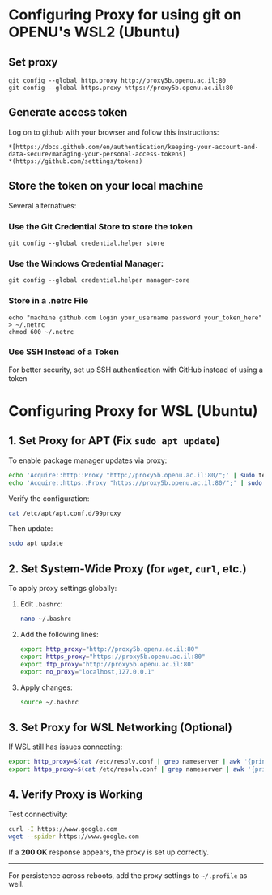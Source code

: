 
# Configuring Proxy for using git on OPENU's WSL2 (Ubuntu)

## Set proxy
```
git config --global http.proxy http://proxy5b.openu.ac.il:80
git config --global https.proxy https://proxy5b.openu.ac.il:80
```

## Generate access token 
Log on to github with your browser and follow this instructions:
```
*[https://docs.github.com/en/authentication/keeping-your-account-and-data-secure/managing-your-personal-access-tokens]
*(https://github.com/settings/tokens)
```

## Store the token on your local machine

Several alternatives:
### Use the Git Credential Store to store the token
```
git config --global credential.helper store
```
### Use the Windows Credential Manager:
```
git config --global credential.helper manager-core
```
### Store in a .netrc File
```
echo "machine github.com login your_username password your_token_here" > ~/.netrc
chmod 600 ~/.netrc
```
### Use SSH Instead of a Token
For better security, set up SSH authentication with GitHub instead of using a token

# Configuring Proxy for WSL (Ubuntu)

## 1. Set Proxy for APT (Fix `sudo apt update`)
To enable package manager updates via proxy:
```sh
echo 'Acquire::http::Proxy "http://proxy5b.openu.ac.il:80/";' | sudo tee /etc/apt/apt.conf.d/99proxy
echo 'Acquire::https::Proxy "https://proxy5b.openu.ac.il:80/";' | sudo tee -a /etc/apt/apt.conf.d/99proxy
```
Verify the configuration:
```sh
cat /etc/apt/apt.conf.d/99proxy
```
Then update:
```sh
sudo apt update
```

## 2. Set System-Wide Proxy (for `wget`, `curl`, etc.)
To apply proxy settings globally:
1. Edit `.bashrc`:
   ```sh
   nano ~/.bashrc
   ```
2. Add the following lines:
   ```sh
   export http_proxy="http://proxy5b.openu.ac.il:80"
   export https_proxy="https://proxy5b.openu.ac.il:80"
   export ftp_proxy="http://proxy5b.openu.ac.il:80"
   export no_proxy="localhost,127.0.0.1"
   ```
3. Apply changes:
   ```sh
   source ~/.bashrc
   ```

## 3. Set Proxy for WSL Networking (Optional)
If WSL still has issues connecting:
```sh
export http_proxy=$(cat /etc/resolv.conf | grep nameserver | awk '{print $2}'):80
export https_proxy=$(cat /etc/resolv.conf | grep nameserver | awk '{print $2}'):80
```

## 4. Verify Proxy is Working
Test connectivity:
```sh
curl -I https://www.google.com
wget --spider https://www.google.com
```
If a **200 OK** response appears, the proxy is set up correctly.

---
For persistence across reboots, add the proxy settings to `~/.profile` as well.


